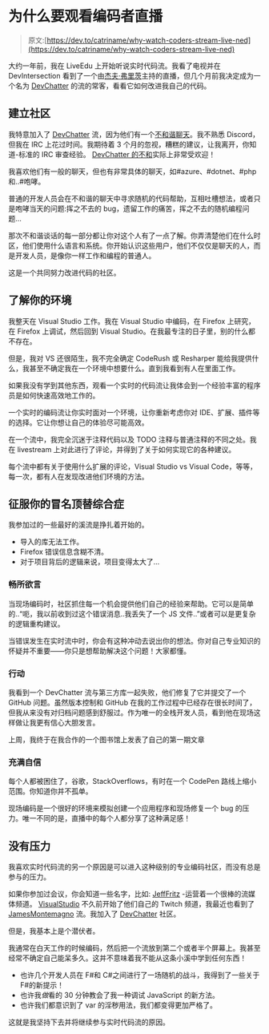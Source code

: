 # 为什么要观看编码者直播

> 原文:[https://dev.to/catriname/why-watch-coders-stream-live-ned](https://dev.to/catriname/why-watch-coders-stream-live-ned)

大约一年前，我在 LiveEdu 上开始听说实时代码流。我看了电视并在 DevIntersection 看到了一个由[杰夫·弗里茨](https://www.twitch.tv/csharpfritz)主持的直播，但几个月前我决定成为一个名为 [DevChatter](https://www.twitch.tv/devchatter) 的流的常客，看看它如何改进我自己的代码。

## 建立社区

我特意加入了 [DevChatter](https://www.twitch.tv/devchatter) 流，因为他们有一个[不和谐聊天](https://discord.gg/aQry9jG)。我不熟悉 Discord，但我在 IRC 上花过时间。我期待着 3 个月的忽视，糟糕的建议，让我离开，你知道-标准的 IRC 审查经验。 [DevChatter 的不和](https://discord.gg/aQry9jG)实际上非常受欢迎！

我喜欢他们有一般的聊天，但也有非常具体的聊天，如#azure、#dotnet、#php 和..#咆哮。

普通的开发人员会在不和谐的聊天中寻求随机的代码帮助，互相吐槽想法，或者只是咆哮当天的问题:挥之不去的 bug，遗留工作的痛苦，挥之不去的随机编程问题...

那次不和谐谈话的每一部分都让你对这个人有了一点了解。你弄清楚他们在什么时区，他们使用什么语言和系统。你开始认识这些用户，他们不仅仅是聊天的人，而是开发人员，是像你一样工作和编程的普通人。

这是一个共同努力改进代码的社区。

## 了解你的环境

我整天在 Visual Studio 工作。我在 Visual Studio 中编码，在 Firefox 上研究，在 Firefox 上调试，然后回到 Visual Studio。在我最专注的日子里，别的什么都不存在。

但是，我对 VS 还很陌生，我不完全确定 CodeRush 或 Resharper 能给我提供什么，我甚至不确定我在一个环境中想要什么。直到我看到有人在里面工作。

如果我没有学到其他东西，观看一个实时的代码流让我体会到一个经验丰富的程序员是如何快速高效地工作的。

一个实时的编码流让你实时面对一个环境，让你重新考虑你对 IDE、扩展、插件等的选择。它让你想让自己的体验尽可能高效。

在一个流中，我完全沉迷于注释代码以及 TODO 注释与普通注释的不同之处。我在 livestream 上对此进行了评论，并得到了关于如何实现它的各种建议。

每个流中都有关于使用什么扩展的评论，Visual Studio vs Visual Code，等等，每一次，都有人在发现改进他们环境的方法。

## 征服你的冒名顶替综合症

我参加过的一些最好的溪流是挣扎着开始的。

*   导入的库无法工作。
*   Firefox 错误信息含糊不清。
*   对于项目背后的逻辑来说，项目变得太大了...

### 畅所欲言

当现场编码时，社区抓住每一个机会提供他们自己的经验来帮助。它可以是简单的..“呃，我以前收到过这个错误消息..我丢失了一个 JS 文件..”或者可以是更复杂的逻辑重构建议。

当错误发生在实时流中时，你会有这种冲动去说出你的想法。你对自己专业知识的怀疑并不重要——你只是想帮助解决这个问题！大家都懂。

### 行动

我看到一个 DevChatter 流与第三方库一起失败，他们修复了它并提交了一个 GitHub 问题。虽然版本控制和 GitHub 在我的工作过程中已经存在很长时间了，但我从来没有对归档问题感到舒服过。作为唯一的全栈开发人员，看到他在现场这样做让我更有信心大胆发言。

上周，我终于在我合作的一个图书馆上发表了自己的第一期文章

### 充满自信

每个人都被困住了，谷歌，StackOverflows，有时在一个 CodePen 路线上缩小范围。你知道你并不孤单。

现场编码是一个很好的环境来模拟创建一个应用程序和现场修复一个 bug 的压力。唯一不同的是，直播中的每个人都分享了这种满足感！

## 没有压力

我喜欢实时代码流的另一个原因是可以进入这种级别的专业编码社区，而没有总是参与的压力。

如果你参加过会议，你会知道一些名字，比如: [JeffFritz](https://www.twitch.tv/csharpfritz) -运营着一个很棒的流媒体频道。 [VisualStudio](https://www.twitch.tv/visualstudio) 不久前开始了他们自己的 Twitch 频道，我最近也看到了 [JamesMontemagno](https://www.twitch.tv/jamesmontemagno) 流。我加入了 [DevChatter](https://www.twitch.tv/devchatter) 社区。

但是，我基本上是个潜伏者。

我通常在白天工作的时候编码，然后把一个流放到第二个或者半个屏幕上。我甚至经常不确定自己能呆多久。这并不意味着我不能从这条小溪中学到任何东西！

*   也许几个开发人员在 F#和 C#之间进行了一场随机的战斗，我得到了一些关于 F#的新提示！
*   也许我*做*看的 30 分钟教会了我一种调试 JavaScript 的新方法。
*   也许我们都意识到了 var 的淫秽用法，我们都变得更加严格了。

这就是我坚持下去并将继续参与实时代码流的原因。